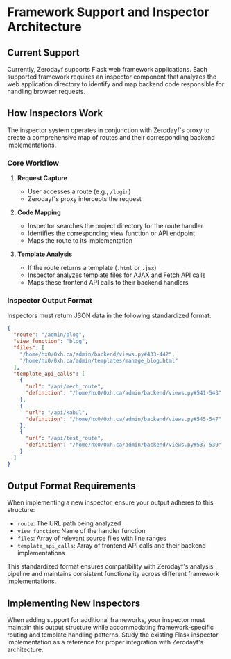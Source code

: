 # Framework Support and Inspector Architecture

## Current Support
Currently, Zerodayf supports Flask web framework applications. Each supported framework requires an inspector component that analyzes the web application directory to identify and map backend code responsible for handling browser requests.

## How Inspectors Work
The inspector system operates in conjunction with Zerodayf's proxy to create a comprehensive map of routes and their corresponding backend implementations.

### Core Workflow
1. **Request Capture**
   - User accesses a route (e.g., `/login`)
   - Zerodayf's proxy intercepts the request

2. **Code Mapping**
   - Inspector searches the project directory for the route handler
   - Identifies the corresponding view function or API endpoint
   - Maps the route to its implementation

3. **Template Analysis**
   - If the route returns a template (`.html` or `.jsx`)
   - Inspector analyzes template files for AJAX and Fetch API calls
   - Maps these frontend API calls to their backend handlers

### Inspector Output Format
Inspectors must return JSON data in the following standardized format:

```json
{
  "route": "/admin/blog",
  "view_function": "blog",
  "files": [
    "/home/hx0/0xh.ca/admin/backend/views.py#433-442",
    "/home/hx0/0xh.ca/admin/templates/manage_blog.html"
  ],
  "template_api_calls": [
    {
      "url": "/api/mech_route",
      "definition": "/home/hx0/0xh.ca/admin/backend/views.py#541-543"
    },
    {
      "url": "/api/kabul",
      "definition": "/home/hx0/0xh.ca/admin/backend/views.py#545-547"
    },
    {
      "url": "/api/test_route",
      "definition": "/home/hx0/0xh.ca/admin/backend/views.py#537-539"
    }
  ]
}
```

## Output Format Requirements
When implementing a new inspector, ensure your output adheres to this structure:
- `route`: The URL path being analyzed
- `view_function`: Name of the handler function
- `files`: Array of relevant source files with line ranges
- `template_api_calls`: Array of frontend API calls and their backend implementations

This standardized format ensures compatibility with Zerodayf's analysis pipeline and maintains consistent functionality across different framework implementations.

## Implementing New Inspectors
When adding support for additional frameworks, your inspector must maintain this output structure while accommodating framework-specific routing and template handling patterns. Study the existing Flask inspector implementation as a reference for proper integration with Zerodayf's architecture.
